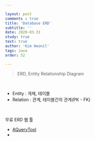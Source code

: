 ```yaml
---

layout: post
comments : true
title: 'Database ERD'
subtitle: ''
date: 2020-03-31
study: true
text: true
author: 'Kim Heonil'
tags: Java
order: 52

---
```



> ERD, Entity Relationship Diagram

<br>

- Entity : 개체, 테이블
- Relation : 관계, 테이블간의 관계(PK - FK)

<br>

무료 ERD 웹 툴

- [AQueryTool](https://aquerytool.com/)
- 

<br><br>